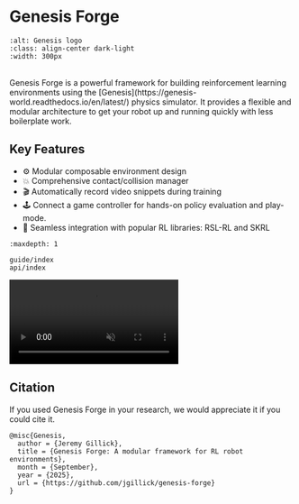 # Genesis Forge

```{image} ../media/logo_text.png
:alt: Genesis logo
:class: align-center dark-light
:width: 300px
```

<br />
Genesis Forge is a powerful framework for building reinforcement learning environments using the [Genesis](https://genesis-world.readthedocs.io/en/latest/) physics simulator. It provides a flexible and modular architecture to get your robot up and running quickly with less boilerplate work.

## Key Features

- ⚙️ Modular composable environment design
- 💥 Comprehensive contact/collision manager
- 🎬 Automatically record video snippets during training
- 🕹️ Connect a game controller for hands-on policy evaluation and play-mode.
- 🤖 Seamless integration with popular RL libraries: RSL-RL and SKRL

```{toctree}
:maxdepth: 1

guide/index
api/index
```

<video autoplay="" muted="" loop="" playsinline="" src="_static/cmd_locomotion.webm"></video>

## Citation

If you used Genesis Forge in your research, we would appreciate it if you could cite it.

```
@misc{Genesis,
  author = {Jeremy Gillick},
  title = {Genesis Forge: A modular framework for RL robot environments},
  month = {September},
  year = {2025},
  url = {https://github.com/jgillick/genesis-forge}
}
```
